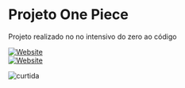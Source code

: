 # Projeto One Piece
Projeto realizado no no intensivo do zero ao código

[![Website](https://img.shields.io/badge/Website-39E09B?style=for-the-badge&logo=Website&logoColor=white)](one-piece-projeto.netlify.app) 
<br/>
[![Website](https://img.shields.io/badge/Acesse%20o%20meu-Website-39E09B?style=for-the-badge&logo=Website&logoColor=white)](one-piece-projeto.netlify.app)

![curtida](https://img.shields.io/badge/Deixa%20o-%E2%9D%A4-red.svg?style=flat)
